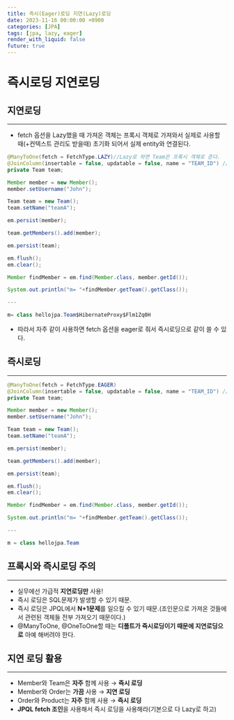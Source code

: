 ```yaml
---
title: 즉시(Eager)로딩 지연(Lazy)로딩
date: 2023-11-16 00:00:00 +0900
categories: [JPA]
tags: [jpa, lazy, eager]
render_with_liquid: false
future: true
---
```


# 즉시로딩 지연로딩

## 지연로딩

---

- fetch 옵션을 Lazy했을 때 가져온 객체는 프록시 객체로 가져와서 실제로 사용할 때(+컨텍스트 관리도 받을때) 초기화 되어서 실제 entity와 연결된다.

```java
@ManyToOne(fetch = FetchType.LAZY)//Lazy로 하면 Team은 프록시 객체로 준다.
@JoinColumn(insertable = false, updatable = false, name = "TEAM_ID") //읽기 전용 필드 옵션
private Team team;

Member member = new Member();
member.setUsername("John");

Team team = new Team();
team.setName("teamA");

em.persist(member);

team.getMembers().add(member);

em.persist(team);

em.flush();
em.clear();

Member findMember = em.find(Member.class, member.getId());

System.out.println("m= "+findMember.getTeam().getClass());

---

m= class hellojpa.Team$HibernateProxy$Flm1Zq0H
```

- 따라서 자주 같이 사용하면 fetch 옵션을 eager로 줘서 즉시로딩으로 같이 쓸 수 있다.

## 즉시로딩

---

```java
@ManyToOne(fetch = FetchType.EAGER)
@JoinColumn(insertable = false, updatable = false, name = "TEAM_ID") //읽기 전용 필드 옵션
private Team team;

Member member = new Member();
member.setUsername("John");

Team team = new Team();
team.setName("teamA");

em.persist(member);

team.getMembers().add(member);

em.persist(team);

em.flush();
em.clear();

Member findMember = em.find(Member.class, member.getId());

System.out.println("m= "+findMember.getTeam().getClass());

---

m = class hellojpa.Team
```

## 프록시와 즉시로딩 주의

---

- 실무에선 가급적 **지연로딩만** 사용!
- 즉시 로딩은 SQL문제가 발생할 수 있기 때문.
- 즉시 로딩은 JPQL에서 **N+1문제**를 일으킬 수 있기 때문.(조인문으로 가져온 것들에서 관련된 객체들 전부 가져오기 때문이다.)
- @ManyToOne, @OneToOne할 때는 **디폴트가 즉시로딩이기 때문에 지연로딩으로** 아예 해버려야 한다.

## 지연 로딩 활용

---

- Member와 Team은 **자주** 함께 사용 → **즉시 로딩**
- Member와 Order는 **가끔** 사용 → **지연 로딩**
- Order와 Product는 **자주** 함께 사용 → **즉시 로딩**
- **JPQL fetch 조인**을 사용해서 즉시 로딩을 사용해라(기본으로 다 Lazy로 하고)
